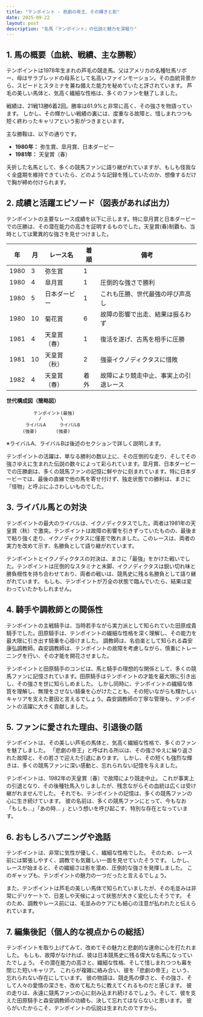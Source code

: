 ```yaml
---
title: "テンポイント - 悲劇の帝王、その輝きと影"
date: 2025-09-22
layout: post
description: "名馬『テンポイント』の伝説と魅力を深堀り"
---
```


## 1. 馬の概要（血統、戦績、主な勝鞍）

テンポイントは1978年生まれの芦毛の競走馬。父はアメリカの名種牡馬リボー、母はサラブレッドの母系として名高いファインモーション。その血統背景から、スピードとスタミナを兼ね備えた能力を秘めていたと評されています。  芦毛の美しい馬体と、気高く繊細な性格は、多くのファンを魅了しました。

戦績は、21戦13勝6着2回。勝率は61.9%と非常に高く、その強さを物語っています。  しかし、その輝かしい戦績の裏には、度重なる故障と、惜しまれつつも短く終わったキャリアという影がつきまといます。

主な勝鞍は、以下の通りです。

* **1980年：** 弥生賞、皐月賞、日本ダービー
* **1981年：** 天皇賞（春）


夭折した名馬として、多くの競馬ファンに語り継がれていますが、もしも怪我なく全盛期を維持できていたら、どのような記録を残していたのか、想像するだけで胸が締め付けられます。


## 2. 成績と活躍エピソード（図表があれば出力）

テンポイントの主要なレース成績を以下に示します。特に皐月賞と日本ダービーでの圧勝は、その潜在能力の高さを証明するものでした。天皇賞(春)制覇も、当時としては驚異的な強さを見せつけました。

| 年 | 月 | レース名          | 着順 | 備考                                     |
|---|----|-----------------|-----|-----------------------------------------|
| 1980 | 3 | 弥生賞           | 1   |                                         |
| 1980 | 4 | 皐月賞           | 1   | 圧倒的な強さで勝利                       |
| 1980 | 5 | 日本ダービー       | 1   | これも圧勝、世代最強の呼び声高し         |
| 1980 | 10| 菊花賞           | 6   | 故障の影響で出走、結果は振るわず       |
| 1981 | 4 | 天皇賞（春）     | 1   | 復活を遂げ、古馬を相手に圧勝           |
| 1981 | 10| 天皇賞（秋）     | 2   | 強豪イクノディクタスに惜敗             |
| 1982 | 4 | 天皇賞（春）     | 着外 | 故障により競走中止、事実上の引退レース |


**世代構成図（簡略図）**

```
          テンポイント(最強)
            /       \
       ライバルA     ライバルB
      (強豪)       (強豪)
```
※ライバルA、ライバルBは後述のセクションで詳しく説明します。


テンポイントの活躍は、単なる勝利の数以上に、その圧倒的な走り、そしてその強さゆえに生まれた伝説の数々によって彩られています。皐月賞、日本ダービーでの圧勝劇は、多くの競馬ファンの記憶に鮮やかに刻まれています。特に日本ダービーでは、最後の直線で他の馬を寄せ付けず、独走状態での勝利は、まさに「怪物」と呼ぶにふさわしいものでした。


## 3. ライバル馬との対決

テンポイントの最大のライバルは、イクノディクタスでした。両者は1981年の天皇賞（秋）で激突。テンポイントは故障の影響を引きずっていたものの、最後まで粘り強く走り、イクノディクタスに僅差で敗れました。このレースは、両者の実力を改めて示す、名勝負として語り継がれています。

テンポイントとイクノディクタスの対決は、まさに「最強」をかけた戦いでした。テンポイントは圧倒的なスタミナと末脚、イクノディクタスは鋭い切れ味と勝負根性を持ち合わせており、両者の戦いは、競馬史に残る名勝負として語り継がれています。  もしも、テンポイントが万全の状態で臨んでいたら、結果は変わっていたかもしれません。


## 4. 騎手や調教師との関係性

テンポイントの主戦騎手は、当時若手ながら実力派として知られていた田原成貴騎手でした。田原騎手は、テンポイントの繊細な性格を深く理解し、その能力を最大限に引き出す騎乗を心掛けました。  調教師は、名伯楽として知られる森安康弘調教師。森安調教師は、テンポイントの故障を考慮しながら、慎重にトレーニングを行い、その才能を開花させました。

テンポイントと田原騎手のコンビは、馬と騎手の理想的な関係として、多くの競馬ファンに記憶されています。田原騎手はテンポイントの才能を最大限に引き出し、その強さを世に知らしめました。  しかし同時に、テンポイントの繊細な体質を理解し、無理をさせない騎乗を心がけたことも、その短いながらも輝かしいキャリアを支えた要因と言えるでしょう。森安調教師の丁寧な管理も、テンポイントの活躍に大きく貢献しました。


## 5. ファンに愛された理由、引退後の話

テンポイントは、その美しい芦毛の馬体と、気高く繊細な性格で、多くのファンを魅了しました。  「悲劇の帝王」と呼ばれる所以は、その強さゆえに繰り返された故障と、その若さで迎えた引退にあります。  しかし、その短くも強烈な輝きは、多くの競馬ファンに深い感動と、忘れられない記憶を与えました。

テンポイントは、1982年の天皇賞（春）で故障により競走中止。  これが事実上の引退となり、その後種牡馬入りしましたが、残念ながらその血統は広くは受け継がれませんでした。  それでも、テンポイントの記憶は、多くの競馬ファンの心に生き続けています。  彼の名前は、多くの競馬ファンにとって、今もなお「もしも…」「あの時… 」という想いを呼び起こす、特別な存在となっています。


## 6. おもしろハプニングや逸話

テンポイントは、非常に気性が優しく、繊細な性格でした。  そのため、レース前には緊張しやすく、調教でも気難しい一面を見せていたそうです。  しかし、レースが始まると、その繊細さは影を潜め、圧倒的な強さを発揮しました。  このギャップも、テンポイントの魅力の一つだったと言えるでしょう。

また、テンポイントは芦毛の美しい馬体で知られていましたが、その毛並みは非常にデリケートで、日差しや天候によって状態が大きく変化したそうです。  そのため、調教やレース前には、毛並みのケアにも細心の注意が払われたと伝えられています。


## 7. 編集後記（個人的な視点からの総括）

テンポイントを取り上げてみて、改めてその魅力と悲劇的な運命に心を打たれました。  もしも、故障がなければ、彼は日本競馬史に残る偉大な名馬になっていたでしょう。  その潜在能力の高さと、繊細な性格、そして惜しまれつつも幕を閉じた短いキャリア。  これらが複雑に絡み合い、彼を「悲劇の帝王」という、忘れられない存在にしています。  彼の物語は、競走馬の儚さと、その強さ、そして人々の愛情の深さを、改めて私たちに教えてくれるものだと感じます。  彼の走りは、永遠に競馬ファンの心に刻み込まれ続けるでしょう。そして、彼を支えた田原騎手と森安調教師の功績も、決して忘れてはならないと思います。  彼らがいたからこそ、テンポイントの伝説は生まれたのですから。
